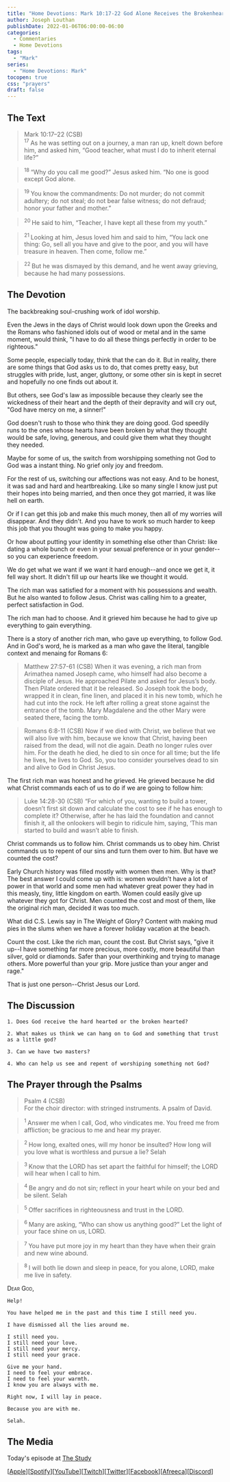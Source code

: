 ```yaml
---
title: "Home Devotions: Mark 10:17-22 God Alone Receives the Brokenhearted"
author: Joseph Louthan
publishDate: 2022-01-06T06:00:00-06:00
categories:
  - Commentaries
  - Home Devotions
tags:
  - "Mark"
series:
  - "Home Devotions: Mark"
tocopen: true
css: "prayers"
draft: false
---
```

## The Text

>Mark 10:17–22 (CSB)  
><sup> 17 </sup> As he was setting out on a journey, a man ran up, knelt down before him, and asked him, “Good teacher, what must I do to inherit eternal life?” 

><sup> 18 </sup> “Why do you call me good?” Jesus asked him. “No one is good except God alone. 

><sup> 19 </sup> You know the commandments: Do not murder; do not commit adultery; do not steal; do not bear false witness; do not defraud; honor your father and mother.” 

><sup> 20 </sup> He said to him, “Teacher, I have kept all these from my youth.” 

><sup> 21 </sup> Looking at him, Jesus loved him and said to him, “You lack one thing: Go, sell all you have and give to the poor, and you will have treasure in heaven. Then come, follow me.” 

><sup> 22 </sup> But he was dismayed by this demand, and he went away grieving, because he had many possessions.

## The Devotion

The backbreaking soul-crushing work of idol worship.

Even the Jews in the days of Christ would look down upon the Greeks and the Romans who fashioned idols out of wood or metal and in the same moment, would think, "I have to do all these things perfectly in order to be righteous."

Some people, especially today, think that the can do it. But in reality, there are some things that God asks us to do, that comes pretty easy, but struggles with pride, lust, anger, gluttony, or some other sin is kept in secret and hopefully no one finds out about it.

But others, see God's law as impossible because they clearly see the wickedness of their heart and the depth of their depravity and will cry out, "God have mercy on me, a sinner!"

God doesn't rush to those who think they are doing good. God speedily runs to the ones whose hearts have been broken by what they thought would be safe, loving, generous, and could give them what they thought they needed.

Maybe for some of us, the switch from worshipping something not God to God was a instant thing. No grief only joy and freedom.

For the rest of us, switching our affections was not easy. And to be honest, it was sad and hard and heartbreaking. Like so many single I know just put their hopes into being married, and then once they got married, it was like hell on earth. 

Or if I can get this job and make this much money, then all of my worries will disappear. And they didn't. And you have to work so much harder to keep this job that you thought was going to make you happy.

Or how about putting your identity in something else other than Christ: like dating a whole bunch or even in your sexual preference or in your gender--so you can experience freedom.

We do get what we want if we want it hard enough--and once we get it, it fell way short. It didn't fill up our hearts like we thought it would.

The rich man was satisfied for a moment with his possessions and wealth. But he also wanted to follow Jesus. Christ was calling him to a greater, perfect satisfaction in God.

The rich man had to choose. And it grieved him because he had to give up everything to gain everything.

There is a story of another rich man, who gave up everything, to follow God. And in God's word, he is marked as a man who gave the literal, tangible context and menaing for Romans 6:

>Matthew 27:57-61 (CSB) When it was evening, a rich man from Arimathea named Joseph came, who himself had also become a disciple of Jesus. He approached Pilate and asked for Jesus’s body. Then Pilate ordered that it be released. So Joseph took the body, wrapped it in clean, fine linen, and placed it in his new tomb, which he had cut into the rock. He left after rolling a great stone against the entrance of the tomb. Mary Magdalene and the other Mary were seated there, facing the tomb.

>Romans 6:8-11 (CSB) Now if we died with Christ, we believe that we will also live with him, because we know that Christ, having been raised from the dead, will not die again. Death no longer rules over him. For the death he died, he died to sin once for all time; but the life he lives, he lives to God. So, you too consider yourselves dead to sin and alive to God in Christ Jesus.

The first rich man was honest and he grieved. He grieved because he did what Christ commands each of us to do if we are going to follow him:

>Luke 14:28-30 (CSB) “For which of you, wanting to build a tower, doesn’t first sit down and calculate the cost to see if he has enough to complete it? Otherwise, after he has laid the foundation and cannot finish it, all the onlookers will begin to ridicule him, saying, ‘This man started to build and wasn’t able to finish.

Christ commands us to follow him. Christ commands us to obey him. Christ commands us to repent of our sins and turn them over to him. But have we counted the cost?

Early Church history was filled mostly with women then men. Why is that? The best answer I could come up with is: women wouldn't have a lot of power in that world and some men had whatever great power they had in this measly, tiny, little kingdom on earth.  Women could easily give up whatever they got for Christ. Men counted the cost and most of them, like the original rich man, decided it was too much.

What did C.S. Lewis say in The Weight of Glory? Content with making mud pies in the slums when we have a forever holiday vacation at the beach.

Count the cost. Like the rich man, count the cost. But Christ says, "give it up--I have something far more precious, more costly, more beautiful than silver, gold or diamonds. Safer than your overthinking and trying to manage others. More powerful than your grip. More justice than your anger and rage."

That is just one person--Christ Jesus our Lord.

## The Discussion

```text
1. Does God receive the hard hearted or the broken hearted?
```

```text
2. What makes us think we can hang on to God and something that trust as a little god?
```

```text
3. Can we have two masters?
```

```text
4. Who can help us see and repent of worshiping something not God?
```

## The Prayer through the Psalms

>Psalm 4 (CSB)  
>   For the choir director: with stringed instruments. A psalm of David. 

><sup> 1 </sup> Answer me when I call, God, who vindicates me. You freed me from affliction; be gracious to me and hear my prayer. 

><sup> 2 </sup> How long, exalted ones, will my honor be insulted? How long will you love what is worthless and pursue a lie? Selah 

><sup> 3 </sup> Know that the LORD has set apart the faithful for himself; the LORD will hear when I call to him. 

><sup> 4 </sup> Be angry and do not sin; reflect in your heart while on your bed and be silent. Selah 

><sup> 5 </sup> Offer sacrifices in righteousness and trust in the LORD. 

><sup> 6 </sup> Many are asking, “Who can show us anything good?” Let the light of your face shine on us, LORD. 

><sup> 7 </sup> You have put more joy in my heart than they have when their grain and new wine abound. 

><sup> 8 </sup> I will both lie down and sleep in peace, for you alone, LORD, make me live in safety.

<div style="font-variant: small-caps;">
Dear God,
</div>

```text
Help!

You have helped me in the past and this time I still need you.

I have dismissed all the lies around me.

I still need you.
I still need your love.
I still need your mercy.
I still need your grace.

Give me your hand.
I need to feel your embrace.
I need to feel your warmth.
I know you are always with me.

Right now, I will lay in peace.

Because you are with me.

Selah.
```

<div style="page-break-after: always;"></div>

## The Media

Today's episode at [The Study](http://study.theologic.us/podcast/home-devotions-mark-1017-22-god-alone-receives-the-brokenhearted)

\[[Apple](https://podcasts.apple.com/us/podcast/the-study/id1557102127)\]\[[Spotify](https://open.spotify.com/show/0Xs5qsNvWePyRqcmtOTPkR)\]\[[YouTube](http://youtube.theologic.us)\]\[[Twitch](http://twitch.theologic.us)\]\[[Twitter](https://twitter.com/theologic_us)\]\[[Facebook](https://www.facebook.com/groups/462231051477464)\]\[[Afreeca](https://bj.afreecatv.com/theologicus)\]\[[Discord](http://discord.theologic.us)\]
